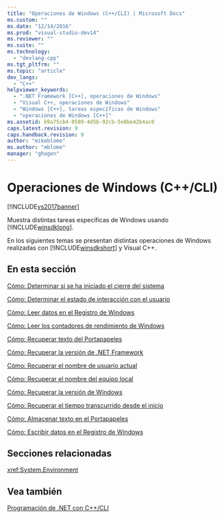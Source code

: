 ```yaml
---
title: "Operaciones de Windows (C++/CLI) | Microsoft Docs"
ms.custom: ""
ms.date: "12/14/2016"
ms.prod: "visual-studio-dev14"
ms.reviewer: ""
ms.suite: ""
ms.technology: 
  - "devlang-cpp"
ms.tgt_pltfrm: ""
ms.topic: "article"
dev_langs: 
  - "C++"
helpviewer_keywords: 
  - ".NET Framework [C++], operaciones de Windows"
  - "Visual C++, operaciones de Windows"
  - "Windows [C++], tareas específicas de Windows"
  - "operaciones de Windows [C++]"
ms.assetid: b9a75cb4-0589-4d5b-92cb-5e8be42b4ac0
caps.latest.revision: 9
caps.handback.revision: 9
author: "mikeblome"
ms.author: "mblome"
manager: "ghogen"
---
```

# Operaciones de Windows (C++/CLI)
[!INCLUDE[vs2017banner](../assembler/inline/includes/vs2017banner.md)]

Muestra distintas tareas específicas de Windows usando [!INCLUDE[winsdklong](../dotnet/includes/winsdklong_md.md)].  
  
 En los siguientes temas se presentan distintas operaciones de Windows realizadas con [!INCLUDE[winsdkshort](../atl/reference/includes/winsdkshort_md.md)] y Visual C\+\+.  
  
## En esta sección  
 [Cómo: Determinar si se ha iniciado el cierre del sistema](../dotnet/how-to-determine-if-shutdown-has-started-cpp-cli.md)  
  
 [Cómo: Determinar el estado de interacción con el usuario](../dotnet/how-to-determine-the-user-interactive-state-cpp-cli.md)  
  
 [Cómo: Leer datos en el Registro de Windows](../dotnet/how-to-read-data-from-the-windows-registry-cpp-cli.md)  
  
 [Cómo: Leer los contadores de rendimiento de Windows](../dotnet/how-to-read-windows-performance-counters-cpp-cli.md)  
  
 [Cómo: Recuperar texto del Portapapeles](../dotnet/how-to-retrieve-text-from-the-clipboard-cpp-cli.md)  
  
 [Cómo: Recuperar la versión de .NET Framework](../dotnet/how-to-retrieve-the-dotnet-framework-version-cpp-cli.md)  
  
 [Cómo: Recuperar el nombre de usuario actual](../dotnet/how-to-retrieve-the-current-username-cpp-cli.md)  
  
 [Cómo: Recuperar el nombre del equipo local](../dotnet/how-to-retrieve-the-local-machine-name-cpp-cli.md)  
  
 [Cómo: Recuperar la versión de Windows](../dotnet/how-to-retrieve-the-windows-version-cpp-cli.md)  
  
 [Cómo: Recuperar el tiempo transcurrido desde el inicio](../dotnet/how-to-retrieve-time-elapsed-since-startup-cpp-cli.md)  
  
 [Cómo: Almacenar texto en el Portapapeles](../dotnet/how-to-store-text-in-the-clipboard-cpp-cli.md)  
  
 [Cómo: Escribir datos en el Registro de Windows](../dotnet/how-to-write-data-to-the-windows-registry-cpp-cli.md)  
  
## Secciones relacionadas  
 <xref:System.Environment>  
  
## Vea también  
 [Programación de .NET con C\+\+\/CLI](../dotnet/dotnet-programming-with-cpp-cli-visual-cpp.md)